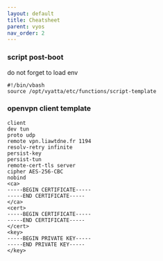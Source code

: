 ```yaml
---
layout: default
title: Cheatsheet
parent: vyos
nav_order: 2
---
```


### script post-boot

do not forget to load env
```
#!/bin/vbash
source /opt/vyatta/etc/functions/script-template
```

### openvpn client template

```
client
dev tun
proto udp
remote vpn.liawtdne.fr 1194
resolv-retry infinite
persist-key
persist-tun
remote-cert-tls server
cipher AES-256-CBC
nobind
<ca>
-----BEGIN CERTIFICATE-----
-----END CERTIFICATE-----
</ca>
<cert>
-----BEGIN CERTIFICATE-----
-----END CERTIFICATE-----
</cert>
<key>
-----BEGIN PRIVATE KEY-----
-----END PRIVATE KEY-----
</key>
```